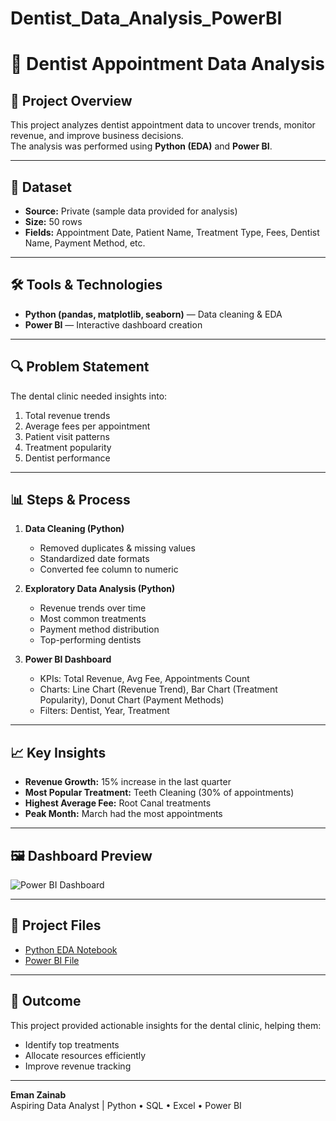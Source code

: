 # Dentist_Data_Analysis_PowerBI

# 🦷 Dentist Appointment Data Analysis

## 📌 Project Overview
This project analyzes dentist appointment data to uncover trends, monitor revenue, and improve business decisions.  
The analysis was performed using **Python (EDA)** and **Power BI**.

---

## 📂 Dataset
- **Source:** Private (sample data provided for analysis)  
- **Size:** 50 rows  
- **Fields:** Appointment Date, Patient Name, Treatment Type, Fees, Dentist Name, Payment Method, etc.

---

## 🛠 Tools & Technologies
- **Python (pandas, matplotlib, seaborn)** — Data cleaning & EDA
- **Power BI** — Interactive dashboard creation

---

## 🔍 Problem Statement
The dental clinic needed insights into:
1. Total revenue trends
2. Average fees per appointment
3. Patient visit patterns
4. Treatment popularity
5. Dentist performance

---

## 📊 Steps & Process
1. **Data Cleaning (Python)**
   - Removed duplicates & missing values
   - Standardized date formats
   - Converted fee column to numeric

2. **Exploratory Data Analysis (Python)**
   - Revenue trends over time
   - Most common treatments
   - Payment method distribution
   - Top-performing dentists

3. **Power BI Dashboard**
   - KPIs: Total Revenue, Avg Fee, Appointments Count
   - Charts: Line Chart (Revenue Trend), Bar Chart (Treatment Popularity), Donut Chart (Payment Methods)
   - Filters: Dentist, Year, Treatment

---

## 📈 Key Insights
- **Revenue Growth:** 15% increase in the last quarter
- **Most Popular Treatment:** Teeth Cleaning (30% of appointments)
- **Highest Average Fee:** Root Canal treatments
- **Peak Month:** March had the most appointments

---

## 🖼 Dashboard Preview
![Power BI Dashboard](<img width="483" height="319" alt="dentist dashbard report" src="https://github.com/user-attachments/assets/7fd9d4f9-b69b-48d0-b517-3bcacbeea50c" />
)

---

## 📂 Project Files
- [Python EDA Notebook](https://colab.research.google.com/drive/1_9eWYYtNAgjgdrOCqzA0UsnJVzNDuPQI#scrollTo=XpPxHwJRiWOM)
- [Power BI File](<img width="483" height="319" alt="dentist dashbard report" src="https://github.com/user-attachments/assets/cf5fb8f7-a905-4996-ae75-91ff00da890e" />
)

---

## 🚀 Outcome
This project provided actionable insights for the dental clinic, helping them:
- Identify top treatments
- Allocate resources efficiently
- Improve revenue tracking

---


**Eman Zainab**  
Aspiring Data Analyst | Python • SQL • Excel • Power BI
